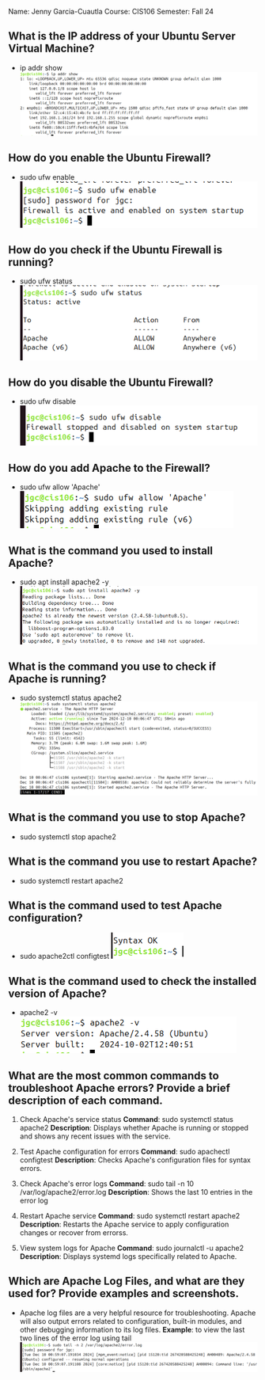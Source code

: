 Name: Jenny Garcia-Cuautla
Course: CIS106 
Semester: Fall 24

## What is the IP address of your Ubuntu Server Virtual Machine?
* ip addr show
![alt text](d2q1.png)

## How do you enable the Ubuntu Firewall?
* sudo ufw enable
![alt text](d2q2.png)

## How do you check if the Ubuntu Firewall is running?
* sudo ufw status
![alt text](d2q3-1.png)

## How do you disable the Ubuntu Firewall?
* sudo ufw disable
![alt text](d2q4.png)

## How do you add Apache to the Firewall?
* sudo ufw allow 'Apache'
![alt text](d2q5.png)

## What is the command you used to install Apache?
* sudo apt install apache2 -y
![alt text](d2q6.png)

## What is the command you use to check if Apache is running?
* sudo systemctl status apache2
![alt text](d2q7.png)

## What is the command you use to stop Apache?
* sudo systemctl stop apache2

## What is the command you use to restart Apache?
* sudo systemctl restart apache2

## What is the command used to test Apache configuration?
* sudo apache2ctl configtest
![alt text](d2q.png)

## What is the command used to check the installed version of Apache?
* apache2 -v
![alt text](d2q8.png)

## What are the most common commands to troubleshoot Apache errors? Provide a brief description of each command.

1. Check Apache's service status
**Command**: sudo systemctl status apache2
**Description**: Displays whether Apache is running or stopped and shows any recent issues with the service.

2. Test Apache configuration for errors
**Command**: sudo apachectl configtest
**Description**: Checks Apache's configuration files for syntax errors.

3. Check Apache's error logs
**Command**: sudo tail -n 10 /var/log/apache2/error.log
**Description**: Shows the last 10 entries in the error log

4. Restart Apache service
**Command**: sudo systemctl restart apache2
**Description**: Restarts the Apache service to apply configuration changes or recover from errorss. 

5. View system logs for Apache
**Command**: sudo journalctl -u apache2
**Description**: Displays systemd logs specifically related to Apache.

## Which are Apache Log Files, and what are they used for? Provide examples and screenshots.
* Apache log files are a very helpful resource for troubleshooting. Apache will also output errors related to configuration, built-in modules, and other debugging information to its log files.
**Example**: to view the last two lines of the error log using tail
![alt text](d2el.png)
